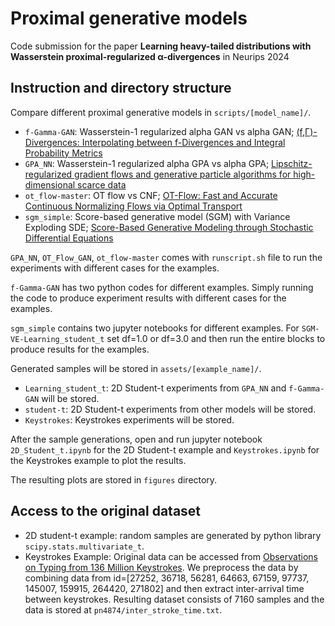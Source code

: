 # Proximal generative models
Code submission for the paper **Learning heavy-tailed distributions with Wasserstein
proximal-regularized α-divergences** in Neurips 2024

## Instruction and directory structure
Compare different proximal generative models in ```scripts/[model_name]/```.

* ```f-Gamma-GAN```: Wasserstein-1 regularized alpha GAN vs alpha GAN; [(f,Γ)-Divergences: Interpolating between f-Divergences and Integral Probability Metrics](https://arxiv.org/abs/2011.05953)
* ```GPA_NN```: Wasserstein-1 regularized alpha GPA vs alpha GPA; [Lipschitz-regularized gradient flows and generative particle algorithms for high-dimensional scarce data](https://arxiv.org/abs/2210.17230)
* ```ot_flow-master```: OT flow vs CNF; [OT-Flow: Fast and Accurate Continuous Normalizing Flows via Optimal Transport](https://arxiv.org/abs/2006.00104)
* ```sgm_simple```: Score-based generative model (SGM) with Variance Exploding SDE; [Score-Based Generative Modeling through Stochastic Differential Equations
](https://arxiv.org/abs/2011.13456)

```GPA_NN```, ```OT_Flow_GAN```, ```ot_flow-master``` comes with ```runscript.sh``` file to run the experiments with different cases for the examples. 

```f-Gamma-GAN``` has two python codes for different examples. Simply running the code to produce experiment results with different cases for the examples.

```sgm_simple``` contains two jupyter notebooks for different examples. For ```SGM-VE-Learning_student_t``` set df=1.0 or df=3.0 and then run the entire blocks to produce results for the examples. 

Generated samples will be stored in ```assets/[example_name]/```. 

* ```Learning_student_t```: 2D Student-t experiments from ```GPA_NN``` and ```f-Gamma-GAN``` will be stored.
* ```student-t```: 2D Student-t experiments from other models will be stored.
* ```Keystrokes```: Keystrokes experiments will be stored.


After the sample generations, open and run jupyter notebook ```2D_Student_t.ipynb``` for the 2D Student-t example and ```Keystrokes.ipynb``` for the Keystrokes example to plot the results. 

The resulting plots are stored in ```figures``` directory.


## Access to the original dataset

* 2D student-t example: random samples are generated by python library ```scipy.stats.multivariate_t```.
* Keystrokes Example: Original data can be accessed from [Observations on Typing from 136 Million Keystrokes](https://dl.acm.org/doi/10.1145/3173574.3174220).
We preprocess the data by combining data from id=[27252, 36718, 56281, 64663, 67159, 97737, 145007, 159915, 264420, 271802] and then extract inter-arrival time between keystrokes.
Resulting dataset consists of 7160 samples and the data is stored at ```pn4874/inter_stroke_time.txt```.

 
